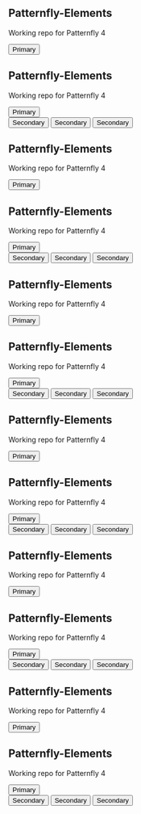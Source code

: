 <div id="parent-container" class="pf-l-gallery pf-m-gutter">
  
<div class="pf-c-card"> 
  <div class="pf-c-card__body pf-l-flex pf-m-row pf-m-justify-content-space-between">
    <span>
      <h2>Patternfly-Elements</h2>
      <p>Working repo for Patternfly 4</p>
    </span>
    <button class="pf-c-button pf-m-primary">
      Primary
    </button>

  </div>
  <div class="pf-c-card__body pf-l-flex pf-m-row pf-m-justify-content-space-between">
    <span>
      <h2>Patternfly-Elements</h2>
      <p>Working repo for Patternfly 4</p>
    </span>
    <button class="pf-c-button pf-m-primary">
      Primary
    </button>
  </div>
  <div class="pf-c-card__footer pf-l-flex pf-m-justify-content-space-between">
    <button class="pf-c-button pf-m-secondary">
      Secondary
    </button>
        <button class="pf-c-button pf-m-secondary">
      Secondary
    </button>
   <button class="pf-c-button pf-m-secondary">
      Secondary
    </button>
  </div>
  </div>
  
  <div class="pf-c-card"> 
  <div class="pf-c-card__body pf-l-flex pf-m-row pf-m-justify-content-space-between">
    <span>
      <h2>Patternfly-Elements</h2>
      <p>Working repo for Patternfly 4</p>
    </span>
    <button class="pf-c-button pf-m-primary">
      Primary
    </button>

  </div>
  <div class="pf-c-card__body pf-l-flex pf-m-row pf-m-justify-content-space-between">
    <span>
      <h2>Patternfly-Elements</h2>
      <p>Working repo for Patternfly 4</p>
    </span>
    <button class="pf-c-button pf-m-primary">
      Primary
    </button>
  </div>
  <div class="pf-c-card__footer pf-l-flex pf-m-justify-content-space-between">
    <button class="pf-c-button pf-m-secondary">
      Secondary
    </button>
        <button class="pf-c-button pf-m-secondary">
      Secondary
    </button>
   <button class="pf-c-button pf-m-secondary">
      Secondary
    </button>
  </div>
  </div>
  
  <div class="pf-c-card"> 
  <div class="pf-c-card__body pf-l-flex pf-m-row pf-m-justify-content-space-between">
    <span>
      <h2>Patternfly-Elements</h2>
      <p>Working repo for Patternfly 4</p>
    </span>
    <button class="pf-c-button pf-m-primary">
      Primary
    </button>

  </div>
  <div class="pf-c-card__body pf-l-flex pf-m-row pf-m-justify-content-space-between">
    <span>
      <h2>Patternfly-Elements</h2>
      <p>Working repo for Patternfly 4</p>
    </span>
    <button class="pf-c-button pf-m-primary">
      Primary
    </button>
  </div>
  <div class="pf-c-card__footer pf-l-flex pf-m-justify-content-space-between">
    <button class="pf-c-button pf-m-secondary">
      Secondary
    </button>
        <button class="pf-c-button pf-m-secondary">
      Secondary
    </button>
   <button class="pf-c-button pf-m-secondary">
      Secondary
    </button>
  </div>
  </div>
  
  <div class="pf-c-card"> 
  <div class="pf-c-card__body pf-l-flex pf-m-row pf-m-justify-content-space-between">
    <span>
      <h2>Patternfly-Elements</h2>
      <p>Working repo for Patternfly 4</p>
    </span>
    <button class="pf-c-button pf-m-primary">
      Primary
    </button>

  </div>
  <div class="pf-c-card__body pf-l-flex pf-m-row pf-m-justify-content-space-between">
    <span>
      <h2>Patternfly-Elements</h2>
      <p>Working repo for Patternfly 4</p>
    </span>
    <button class="pf-c-button pf-m-primary">
      Primary
    </button>
  </div>
  <div class="pf-c-card__footer pf-l-flex pf-m-justify-content-space-between">
    <button class="pf-c-button pf-m-secondary">
      Secondary
    </button>
        <button class="pf-c-button pf-m-secondary">
      Secondary
    </button>
   <button class="pf-c-button pf-m-secondary">
      Secondary
    </button>
  </div>
  </div>
  
  <div class="pf-c-card"> 
  <div class="pf-c-card__body pf-l-flex pf-m-row pf-m-justify-content-space-between">
    <span>
      <h2>Patternfly-Elements</h2>
      <p>Working repo for Patternfly 4</p>
    </span>
    <button class="pf-c-button pf-m-primary">
      Primary
    </button>

  </div>
  <div class="pf-c-card__body pf-l-flex pf-m-row pf-m-justify-content-space-between">
    <span>
      <h2>Patternfly-Elements</h2>
      <p>Working repo for Patternfly 4</p>
    </span>
    <button class="pf-c-button pf-m-primary">
      Primary
    </button>
  </div>
  <div class="pf-c-card__footer pf-l-flex pf-m-justify-content-space-between">
    <button class="pf-c-button pf-m-secondary">
      Secondary
    </button>
        <button class="pf-c-button pf-m-secondary">
      Secondary
    </button>
   <button class="pf-c-button pf-m-secondary">
      Secondary
    </button>
  </div>
  </div>
  
  <div class="pf-c-card"> 
  <div class="pf-c-card__body pf-l-flex pf-m-row pf-m-justify-content-space-between">
    <span>
      <h2>Patternfly-Elements</h2>
      <p>Working repo for Patternfly 4</p>
    </span>
    <button class="pf-c-button pf-m-primary">
      Primary
    </button>

  </div>
  <div class="pf-c-card__body pf-l-flex pf-m-row pf-m-justify-content-space-between">
    <span>
      <h2>Patternfly-Elements</h2>
      <p>Working repo for Patternfly 4</p>
    </span>
    <button class="pf-c-button pf-m-primary">
      Primary
    </button>
  </div>
  <div class="pf-c-card__footer pf-l-flex pf-m-justify-content-space-between">
    <button class="pf-c-button pf-m-secondary">
      Secondary
    </button>
        <button class="pf-c-button pf-m-secondary">
      Secondary
    </button>
   <button class="pf-c-button pf-m-secondary">
      Secondary
    </button>
  </div>
  </div>
</div>
